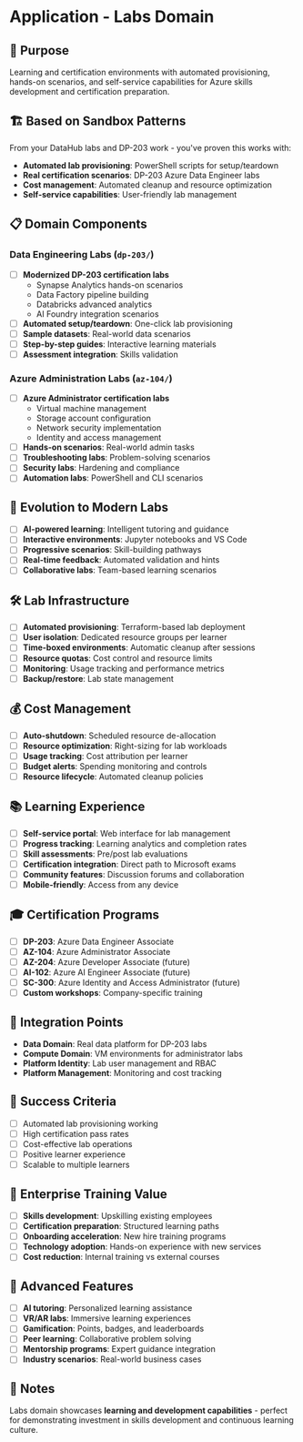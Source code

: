 # Application - Labs Domain

## 🎯 Purpose
Learning and certification environments with automated provisioning, hands-on scenarios, and self-service capabilities for Azure skills development and certification preparation.

## 🏗️ Based on Sandbox Patterns
From your DataHub labs and DP-203 work - you've proven this works with:
- **Automated lab provisioning**: PowerShell scripts for setup/teardown
- **Real certification scenarios**: DP-203 Azure Data Engineer labs
- **Cost management**: Automated cleanup and resource optimization
- **Self-service capabilities**: User-friendly lab management

## 📋 Domain Components

### Data Engineering Labs (`dp-203/`)
- [ ] **Modernized DP-203 certification labs**
  - Synapse Analytics hands-on scenarios
  - Data Factory pipeline building
  - Databricks advanced analytics
  - AI Foundry integration scenarios
- [ ] **Automated setup/teardown**: One-click lab provisioning
- [ ] **Sample datasets**: Real-world data scenarios
- [ ] **Step-by-step guides**: Interactive learning materials
- [ ] **Assessment integration**: Skills validation

### Azure Administration Labs (`az-104/`)
- [ ] **Azure Administrator certification labs**
  - Virtual machine management
  - Storage account configuration
  - Network security implementation
  - Identity and access management
- [ ] **Hands-on scenarios**: Real-world admin tasks
- [ ] **Troubleshooting labs**: Problem-solving scenarios
- [ ] **Security labs**: Hardening and compliance
- [ ] **Automation labs**: PowerShell and CLI scenarios

## 🚀 Evolution to Modern Labs
- [ ] **AI-powered learning**: Intelligent tutoring and guidance
- [ ] **Interactive environments**: Jupyter notebooks and VS Code
- [ ] **Progressive scenarios**: Skill-building pathways
- [ ] **Real-time feedback**: Automated validation and hints
- [ ] **Collaborative labs**: Team-based learning scenarios

## 🛠️ Lab Infrastructure
- [ ] **Automated provisioning**: Terraform-based lab deployment
- [ ] **User isolation**: Dedicated resource groups per learner
- [ ] **Time-boxed environments**: Automatic cleanup after sessions
- [ ] **Resource quotas**: Cost control and resource limits
- [ ] **Monitoring**: Usage tracking and performance metrics
- [ ] **Backup/restore**: Lab state management

## 💰 Cost Management
- [ ] **Auto-shutdown**: Scheduled resource de-allocation
- [ ] **Resource optimization**: Right-sizing for lab workloads
- [ ] **Usage tracking**: Cost attribution per learner
- [ ] **Budget alerts**: Spending monitoring and controls
- [ ] **Resource lifecycle**: Automated cleanup policies

## 📚 Learning Experience
- [ ] **Self-service portal**: Web interface for lab management
- [ ] **Progress tracking**: Learning analytics and completion rates
- [ ] **Skill assessments**: Pre/post lab evaluations
- [ ] **Certification integration**: Direct path to Microsoft exams
- [ ] **Community features**: Discussion forums and collaboration
- [ ] **Mobile-friendly**: Access from any device

## 🎓 Certification Programs
- [ ] **DP-203**: Azure Data Engineer Associate
- [ ] **AZ-104**: Azure Administrator Associate
- [ ] **AZ-204**: Azure Developer Associate (future)
- [ ] **AI-102**: Azure AI Engineer Associate (future)
- [ ] **SC-300**: Azure Identity and Access Administrator (future)
- [ ] **Custom workshops**: Company-specific training

## 🔗 Integration Points
- **Data Domain**: Real data platform for DP-203 labs
- **Compute Domain**: VM environments for administrator labs
- **Platform Identity**: Lab user management and RBAC
- **Platform Management**: Monitoring and cost tracking

## 🎯 Success Criteria
- [ ] Automated lab provisioning working
- [ ] High certification pass rates
- [ ] Cost-effective lab operations
- [ ] Positive learner experience
- [ ] Scalable to multiple learners

## 🏢 Enterprise Training Value
- [ ] **Skills development**: Upskilling existing employees
- [ ] **Certification preparation**: Structured learning paths
- [ ] **Onboarding acceleration**: New hire training programs
- [ ] **Technology adoption**: Hands-on experience with new services
- [ ] **Cost reduction**: Internal training vs external courses

## 🌟 Advanced Features
- [ ] **AI tutoring**: Personalized learning assistance
- [ ] **VR/AR labs**: Immersive learning experiences
- [ ] **Gamification**: Points, badges, and leaderboards
- [ ] **Peer learning**: Collaborative problem solving
- [ ] **Mentorship programs**: Expert guidance integration
- [ ] **Industry scenarios**: Real-world business cases

## 📝 Notes
Labs domain showcases **learning and development capabilities** - perfect for demonstrating investment in skills development and continuous learning culture.
